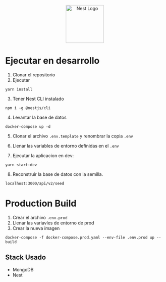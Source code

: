 <p align="center">
  <a href="http://nestjs.com/" target="blank"><img src="https://nestjs.com/img/logo-small.svg" width="120" alt="Nest Logo" /></a>
</p>

# Ejecutar en desarrollo

1. Clonar el repositorio
2. Ejecutar

```
yarn install
```

3. Tener Nest CLI instalado

```
npm i -g @nestjs/cli
```

4. Levantar la base de datos

```
docker-compose up -d
```

5. Clonar el archivo ```.env.template``` y renombrar la copia ```.env```

6. Llenar las variables de entorno definidas en el ```.env```

7. Ejecutar la aplicacion en dev:

```
yarn start:dev
```

8. Reconstruir la base de datos con la semilla.

```
localhost:3000/api/v2/seed
```
# Production Build
1. Crear el archivo ```.env.prod```
2. Llenar las variavles de entorno de prod
3. Crear la nueva imagen
```
docker-compose -f docker-compose.prod.yaml --env-file .env.prod up --build
```


## Stack Usado

- MongoDB
- Nest
